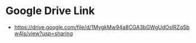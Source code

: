 # Google Drive Link

- https://drive.google.com/file/d/1MygkMw94a8CGA3bGWgUdOsIRZqSbw4Is/view?usp=sharing

